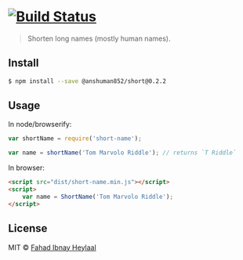 #  [![Build Status](https://secure.travis-ci.org/fahad19/short-name.png?branch=master)](http://travis-ci.org/fahad19/short-name)

> Shorten long names (mostly human names).


## Install

```sh
$ npm install --save @anshuman852/short@0.2.2
```


## Usage

In node/browserify:

```js
var shortName = require('short-name');

var name = shortName('Tom Marvolo Riddle'); // returns `T Riddle`
```

In browser:

```html
<script src="dist/short-name.min.js"></script>
<script>
    var name = ShortName('Tom Marvolo Riddle');
</script>
```

## License

MIT © [Fahad Ibnay Heylaal](http://fahad19.com)

